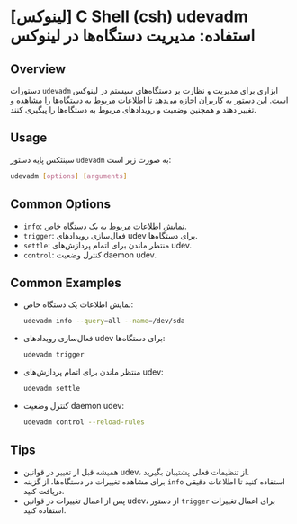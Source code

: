 # [لینوکس] C Shell (csh) udevadm استفاده: مدیریت دستگاه‌ها در لینوکس

## Overview
دستورات `udevadm` ابزاری برای مدیریت و نظارت بر دستگاه‌های سیستم در لینوکس است. این دستور به کاربران اجازه می‌دهد تا اطلاعات مربوط به دستگاه‌ها را مشاهده و تغییر دهند و همچنین وضعیت و رویدادهای مربوط به دستگاه‌ها را پیگیری کنند.

## Usage
سینتکس پایه دستور `udevadm` به صورت زیر است:

```bash
udevadm [options] [arguments]
```

## Common Options
- `info`: نمایش اطلاعات مربوط به یک دستگاه خاص.
- `trigger`: فعال‌سازی رویدادهای udev برای دستگاه‌ها.
- `settle`: منتظر ماندن برای اتمام پردازش‌های udev.
- `control`: کنترل وضعیت daemon udev.

## Common Examples
- نمایش اطلاعات یک دستگاه خاص:
  ```bash
  udevadm info --query=all --name=/dev/sda
  ```

- فعال‌سازی رویدادهای udev برای دستگاه‌ها:
  ```bash
  udevadm trigger
  ```

- منتظر ماندن برای اتمام پردازش‌های udev:
  ```bash
  udevadm settle
  ```

- کنترل وضعیت daemon udev:
  ```bash
  udevadm control --reload-rules
  ```

## Tips
- همیشه قبل از تغییر در قوانین udev، از تنظیمات فعلی پشتیبان بگیرید.
- برای مشاهده تغییرات در دستگاه‌ها، از گزینه `info` استفاده کنید تا اطلاعات دقیقی دریافت کنید.
- پس از اعمال تغییرات در قوانین udev، از دستور `trigger` برای اعمال تغییرات استفاده کنید.